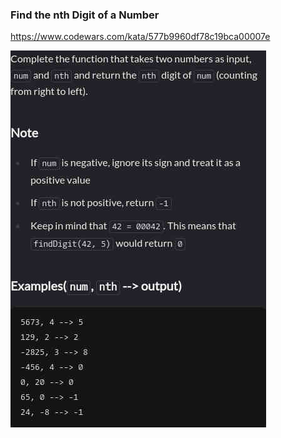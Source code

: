 ### Find the nth Digit of a Number

https://www.codewars.com/kata/577b9960df78c19bca00007e

![description](./description.jpg "Description")
